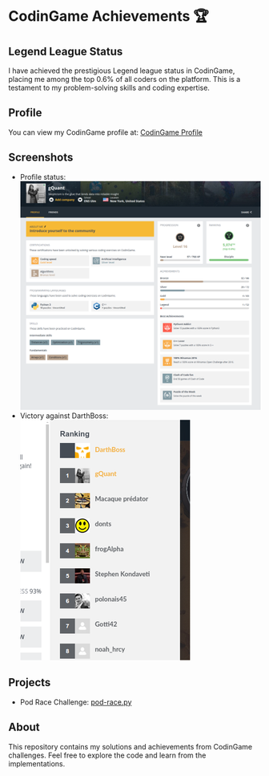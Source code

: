 # CodinGame Achievements 🏆

## Legend League Status
I have achieved the prestigious Legend league status in CodinGame, placing me among the top 0.6% of all coders on the platform. This is a testament to my problem-solving skills and coding expertise.

## Profile
You can view my CodinGame profile at: [CodinGame Profile](https://www.codingame.com/profile/3af4f67419111baf0a1e4bd34d8040321936411)

## Screenshots
- Profile status: ![Profile Status](profile.png)
- Victory against DarthBoss: ![Beat DarthBoss](beat_DarthBoss.png)

## Projects
- Pod Race Challenge: [pod-race.py](pod-race.py)

## About
This repository contains my solutions and achievements from CodinGame challenges. Feel free to explore the code and learn from the implementations. 
